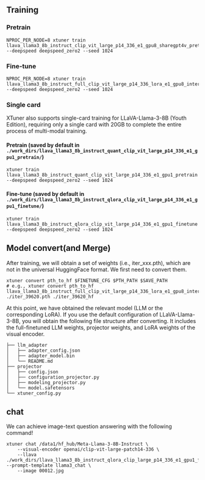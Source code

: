 ## Training

### Pretrain

```
NPROC_PER_NODE=8 xtuner train llava_llama3_8b_instruct_clip_vit_large_p14_336_e1_gpu8_sharegpt4v_pretrain --deepspeed deepspeed_zero2 --seed 1024
```

### Fine-tune

```
NPROC_PER_NODE=8 xtuner train llava_llama3_8b_instruct_full_clip_vit_large_p14_336_lora_e1_gpu8_internvl_finetune --deepspeed deepspeed_zero2 --seed 1024
```

### Single card

XTuner also supports single-card training for LLaVA-Llama-3-8B (Youth Edition), requiring only a single card with 20GB to complete the entire process of multi-modal training.

#### Pretrain (saved by default in `./work_dirs/llava_llama3_8b_instruct_quant_clip_vit_large_p14_336_e1_gpu1_pretrain/`)

```
xtuner train llava_llama3_8b_instruct_quant_clip_vit_large_p14_336_e1_gpu1_pretrain --deepspeed deepspeed_zero2 --seed 1024
```

#### Fine-tune (saved by default in `./work_dirs/llava_llama3_8b_instruct_qlora_clip_vit_large_p14_336_e1_gpu1_finetune/`)

```
xtuner train llava_llama3_8b_instruct_qlora_clip_vit_large_p14_336_e1_gpu1_finetune --deepspeed deepspeed_zero2 --seed 1024
```


## Model convert(and Merge)


After training, we will obtain a set of weights (i.e., iter_xxx.pth), which are not in the universal HuggingFace format. We first need to convert them.

```
xtuner convert pth_to_hf $FINETUNE_CFG $PTH_PATH $SAVE_PATH
# e.g., xtuner convert pth_to_hf llava_llama3_8b_instruct_full_clip_vit_large_p14_336_lora_e1_gpu8_internvl_finetune ./iter_39620.pth ./iter_39620_hf
```

At this point, we have obtained the relevant model (LLM or the corresponding LoRA). If you use the default configuration of LLaVA-Llama-3-8B, you will obtain the following file structure after converting. It includes the full-finetuned LLM weights, projector weights, and LoRA weights of the visual encoder.

```
├── llm_adapter
│   ├── adapter_config.json
│   ├── adapter_model.bin
│   └── README.md
├── projector
│   ├── config.json
│   ├── configuration_projector.py
│   ├── modeling_projector.py
│   └── model.safetensors
└── xtuner_config.py
```

## chat

We can achieve image-text question answering with the following command!

```
xtuner chat /data1/hf_hub/Meta-Llama-3-8B-Instruct \
    --visual-encoder openai/clip-vit-large-patch14-336 \
    --llava ./work_dirs/llava_llama3_8b_instruct_qlora_clip_large_p14_336_e1_gpu1_finetune/iter_9652_hf --prompt-template llama3_chat \
    --image 00012.jpg
```



